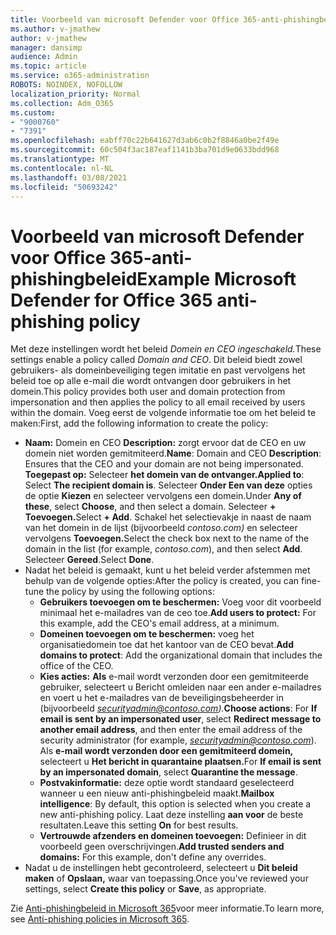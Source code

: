 ```yaml
---
title: Voorbeeld van microsoft Defender voor Office 365-anti-phishingbeleid
ms.author: v-jmathew
author: v-jmathew
manager: dansimp
audience: Admin
ms.topic: article
ms.service: o365-administration
ROBOTS: NOINDEX, NOFOLLOW
localization_priority: Normal
ms.collection: Adm_O365
ms.custom:
- "9000760"
- "7391"
ms.openlocfilehash: eabff70c22b641627d3ab6c0b2f8846a0be2f49e
ms.sourcegitcommit: 60c504f3ac187eaf1141b3ba701d9e0633bdd968
ms.translationtype: MT
ms.contentlocale: nl-NL
ms.lasthandoff: 03/08/2021
ms.locfileid: "50693242"
---
```

# <a name="example-microsoft-defender-for-office-365-anti-phishing-policy"></a><span data-ttu-id="41243-102">Voorbeeld van microsoft Defender voor Office 365-anti-phishingbeleid</span><span class="sxs-lookup"><span data-stu-id="41243-102">Example Microsoft Defender for Office 365 anti-phishing policy</span></span>

<span data-ttu-id="41243-103">Met deze instellingen wordt het beleid *Domein en CEO ingeschakeld.*</span><span class="sxs-lookup"><span data-stu-id="41243-103">These settings enable a policy called *Domain and CEO*.</span></span> <span data-ttu-id="41243-104">Dit beleid biedt zowel gebruikers- als domeinbeveiliging tegen imitatie en past vervolgens het beleid toe op alle e-mail die wordt ontvangen door gebruikers in het domein.</span><span class="sxs-lookup"><span data-stu-id="41243-104">This policy provides both user and domain protection from impersonation and then applies the policy to all email received by users within the domain.</span></span> <span data-ttu-id="41243-105">Voeg eerst de volgende informatie toe om het beleid te maken:</span><span class="sxs-lookup"><span data-stu-id="41243-105">First, add the following information to create the policy:</span></span>

- <span data-ttu-id="41243-106">**Naam:** Domein en CEO **Description:** zorgt ervoor dat de CEO en uw domein niet worden gemitmiteerd.</span><span class="sxs-lookup"><span data-stu-id="41243-106">**Name**: Domain and CEO **Description**: Ensures that the CEO and your domain are not being impersonated.</span></span>
  <span data-ttu-id="41243-107">**Toegepast op:** Selecteer **het domein van de ontvanger.**</span><span class="sxs-lookup"><span data-stu-id="41243-107">**Applied to**: Select **The recipient domain is**.</span></span> <span data-ttu-id="41243-108">Selecteer **Onder Een van deze** opties de optie **Kiezen** en selecteer vervolgens een domein.</span><span class="sxs-lookup"><span data-stu-id="41243-108">Under **Any of these**, select **Choose**, and then select a domain.</span></span> <span data-ttu-id="41243-109">Selecteer **+ Toevoegen.**</span><span class="sxs-lookup"><span data-stu-id="41243-109">Select **+ Add**.</span></span> <span data-ttu-id="41243-110">Schakel het selectievakje in naast de naam van het domein in de lijst (bijvoorbeeld *contoso.com)* en selecteer vervolgens **Toevoegen.**</span><span class="sxs-lookup"><span data-stu-id="41243-110">Select the check box next to the name of the domain in the list (for example, *contoso.com*), and then select **Add**.</span></span> <span data-ttu-id="41243-111">Selecteer **Gereed**.</span><span class="sxs-lookup"><span data-stu-id="41243-111">Select **Done**.</span></span>
- <span data-ttu-id="41243-112">Nadat het beleid is gemaakt, kunt u het beleid verder afstemmen met behulp van de volgende opties:</span><span class="sxs-lookup"><span data-stu-id="41243-112">After the policy is created, you can fine-tune the policy by using the following options:</span></span>
  - <span data-ttu-id="41243-113">**Gebruikers toevoegen om te beschermen:** Voeg voor dit voorbeeld minimaal het e-mailadres van de ceo toe.</span><span class="sxs-lookup"><span data-stu-id="41243-113">**Add users to protect:** For this example, add the CEO's email address, at a minimum.</span></span>
  - <span data-ttu-id="41243-114">**Domeinen toevoegen om te beschermen:** voeg het organisatiedomein toe dat het kantoor van de CEO bevat.</span><span class="sxs-lookup"><span data-stu-id="41243-114">**Add domains to protect**: Add the organizational domain that includes the office of the CEO.</span></span>
  - <span data-ttu-id="41243-115">**Kies acties:** **Als** e-mail wordt verzonden door een gemitmiteerde gebruiker, selecteert u Bericht omleiden naar een ander e-mailadres en voert u het e-mailadres van de beveiligingsbeheerder in (bijvoorbeeld *securityadmin@contoso.com).*</span><span class="sxs-lookup"><span data-stu-id="41243-115">**Choose actions**: For **If email is sent by an impersonated user**, select **Redirect message to another email address**, and then enter the email address of the security administrator (for example, *securityadmin@contoso.com*).</span></span> <span data-ttu-id="41243-116">Als **e-mail wordt verzonden door een gemitmiteerd domein,** selecteert u **Het bericht in quarantaine plaatsen.**</span><span class="sxs-lookup"><span data-stu-id="41243-116">For **If email is sent by an impersonated domain**, select **Quarantine the message**.</span></span>
  - <span data-ttu-id="41243-117">**Postvakinformatie:** deze optie wordt standaard geselecteerd wanneer u een nieuw anti-phishingbeleid maakt.</span><span class="sxs-lookup"><span data-stu-id="41243-117">**Mailbox intelligence**: By default, this option is selected when you create a new anti-phishing policy.</span></span> <span data-ttu-id="41243-118">Laat deze instelling **aan voor** de beste resultaten.</span><span class="sxs-lookup"><span data-stu-id="41243-118">Leave this setting **On** for best results.</span></span>
  - <span data-ttu-id="41243-119">**Vertrouwde afzenders en domeinen toevoegen:** Definieer in dit voorbeeld geen overschrijvingen.</span><span class="sxs-lookup"><span data-stu-id="41243-119">**Add trusted senders and domains:** For this example, don't define any overrides.</span></span>
- <span data-ttu-id="41243-120">Nadat u de instellingen hebt gecontroleerd, selecteert u **Dit beleid maken** of **Opslaan,** waar van toepassing.</span><span class="sxs-lookup"><span data-stu-id="41243-120">Once you've reviewed your settings, select **Create this policy** or **Save**, as appropriate.</span></span>

<span data-ttu-id="41243-121">Zie [Anti-phishingbeleid in Microsoft 365](https://go.microsoft.com/fwlink/?linkid=2092235)voor meer informatie.</span><span class="sxs-lookup"><span data-stu-id="41243-121">To learn more, see [Anti-phishing policies in Microsoft 365](https://go.microsoft.com/fwlink/?linkid=2092235).</span></span>
